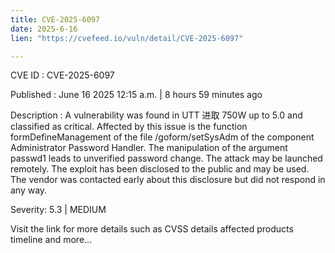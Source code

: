 ```yaml
---
title: CVE-2025-6097
date: 2025-6-16
lien: "https://cvefeed.io/vuln/detail/CVE-2025-6097"

---
```


CVE ID : CVE-2025-6097

Published :  June 16
2025
12:15 a.m. | 8 hours
59 minutes ago

Description : A vulnerability was found in UTT 进取 750W up to 5.0 and classified as critical. Affected by this issue is the function formDefineManagement of the file /goform/setSysAdm of the component Administrator Password Handler. The manipulation of the argument passwd1 leads to unverified password change. The attack may be launched remotely. The exploit has been disclosed to the public and may be used. The vendor was contacted early about this disclosure but did not respond in any way.

Severity: 5.3 | MEDIUM

Visit the link for more details
such as CVSS details
affected products
timeline
and more...

